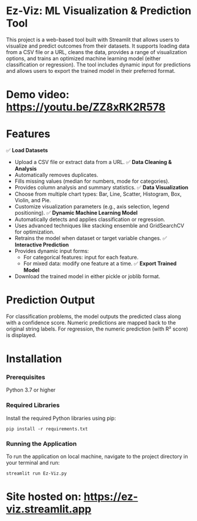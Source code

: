 # Ez-Viz: ML Visualization & Prediction Tool
This project is a web-based tool built with Streamlit that allows users to visualize and predict outcomes from their datasets. It supports loading data from a CSV file or a URL, cleans the data, provides a range of visualization options, and trains an optimized machine learning model (either classification or regression). The tool includes dynamic input for predictions and allows users to export the trained model in their preferred format. 
# Demo video: https://youtu.be/ZZ8xRK2R578
# Features
✅ **Load Datasets**
- Upload a CSV file or extract data from a URL.
✅ **Data Cleaning & Analysis**
- Automatically removes duplicates.
- Fills missing values (median for numbers, mode for categories).
- Provides column analysis and summary statistics.
✅ **Data Visualization**
- Choose from multiple chart types: Bar, Line, Scatter, Histogram, Box, Violin, and Pie.
- Customize visualization parameters (e.g., axis selection, legend positioning).
✅ **Dynamic Machine Learning Model**
- Automatically detects and applies classification or regression.
- Uses advanced techniques like stacking ensemble and GridSearchCV for optimization.
- Retrains the model when dataset or target variable changes.
✅ **Interactive Prediction**
- Provides dynamic input forms:
  - For categorical features: input for each feature.
  - For mixed data: modify one feature at a time.
✅ **Export Trained Model**
- Download the trained model in either pickle or joblib format.

# Prediction Output
For classification problems, the model outputs the predicted class along with a confidence score. Numeric predictions are mapped back to the original string labels. For regression, the numeric prediction (with R² score) is displayed.

# Installation

### Prerequisites
Python 3.7 or higher

### Required Libraries
Install the required Python libraries using pip:
```
pip install -r requirements.txt
```

### Running the Application
To run the application on local machine, navigate to the project directory in your terminal and run:
```
streamlit run Ez-Viz.py
```

# Site hosted on: https://ez-viz.streamlit.app 
